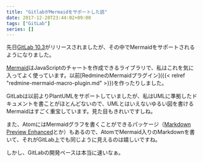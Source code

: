 ```yaml
---
title: "GitlabがMermaidをサポートした話"
date: 2017-12-28T23:44:02+09:00
tags: ["GitLab"]
series: []
---
```

先日[GitLab 10.3](https://about.gitlab.com/2017/12/22/gitlab-10-3-released/)がリリースされましたが、その中でMermaidをサポートされるようになりました。
<!--more-->

[Mermaid](https://mermaidjs.github.io/)はJavaScriptのチャートを作成できるライブラリで、私はこれを気に入ってよく使っています。以前[RedmineのMermaidプラグイン]({{< relref "redmine-mermaid-macro-plugin.md" >}})を作ったりしました。

GitLabは以前よりPlantUMLをサポートしていましたが、私はUMLに準拠したドキュメントを書ことがほとんどないので、UMLとはいえないゆるい図を書けるMermaidはすごく重宝しています。見た目もきれいですしね。

また、AtomにはMermaidグラフを書くことができるパッケージ（[Markdown Preview Enhanced](https://atom.io/packages/markdown-preview-enhanced)とか）もあるので、AtomでMermaid入りのMarkdownを書いて、それがGitLab上でも同じように見えるのは嬉しいですね。

しかし、GitLabの開発ペースは本当に速いなぁ。